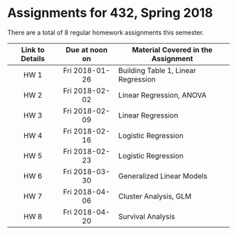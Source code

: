 # Assignments for 432, Spring 2018

There are a total of 8 regular homework assignments this semester.

Link to Details | Due at noon on | Material Covered in the Assignment
:-------: | :----------: | ----------------------------------------------------------
HW 1 | Fri 2018-01-26 | Building Table 1, Linear Regression
HW 2 | Fri 2018-02-02 | Linear Regression, ANOVA
HW 3 | Fri 2018-02-09 | Linear Regression
HW 4 | Fri 2018-02-16 | Logistic Regression
HW 5 | Fri 2018-02-23 | Logistic Regression
HW 6 | Fri 2018-03-30 | Generalized Linear Models
HW 7 | Fri 2018-04-06 | Cluster Analysis, GLM
HW 8 | Fri 2018-04-20 | Survival Analysis


